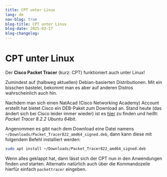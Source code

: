 ```yaml
---
title: CPT unter Linux
lang: de
nav-blog: true
blog-title: CPT unter Linux
blog-date: 2025-03-17
blog-changelog:
---
```


CPT unter Linux
===============

Der **Cisco Packet Tracer** (kurz: CPT) funktioniert auch unter Linux!

Zumindest auf (halbweg aktuellen) Debian-basierten Distributionen.
Mit ein bisschen bastelei, bekommt man es aber auf anderen Distros wahrscheinlich auch hin.

Nachdem man sich einen NatAcad (Cisco Networking Academy) Account erstellt hat bietet Cisco ein DEB-Paket zum Download an.
Stand heute (das ändert sich bei Cisco leider immer wieder) ist es
[hier](https://www.netacad.com/resources/lab-downloads?courseLang=en-US) zu finden und heißt:
*Packet Tracer 8.2.2 Ubuntu 64bit*.

Angenommen es gibt nach dem Download eine Datei namens `~/Downloads/Packet_Tracer822_amd64_signed.deb`,
dann kann diese mit folgendem Befehl installiert werden:

```sh
sudo apt install ~/Downloads/Packet_Tracer822_amd64_signed.deb
```
Wenn alles geklappt hat, dann lässt sich der CPT nun in den Anwendungen finden und starten.
Alternativ natürlich auch über die Kommandozeile hierfür einfach `packettracer` eingeben.




